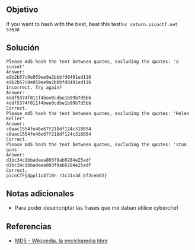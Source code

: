 ## Objetivo
If you want to hash with the best, beat this test!`nc saturn.picoctf.net 53638`
## Solución
```
Please md5 hash the text between quotes, excluding the quotes: 'a sunset'
Answer:
e9b2b57c0e059ee9a2bbbfd8491ed116
e9b2b57c0e059ee9a2bbbfd8491ed116
Incorrect. Try again?
Answer:
4ddf5374f011f4bee0cdbe1b99b7d5bb
4ddf5374f011f4bee0cdbe1b99b7d5bb
Correct.
Please md5 hash the text between quotes, excluding the quotes: 'Helen Keller'
Answer:
c0aac1554fe46e67f218df124c318054
c0aac1554fe46e67f218df124c318054
Correct.
Please md5 hash the text between quotes, excluding the quotes: 'stun guns'
Answer:
d1bc34c1bbadaea803f9ab0284e25adf
d1bc34c1bbadaea803f9ab0284e25adf
Correct.
picoCTF{4ppl1c4710n_r3c31v3d_bf2ceb02}
```
## Notas adicionales
+ Para poder desencriptar las frases que me daban utilice cyberchef 
## Referencias
+ [MD5 - Wikipedia, la enciclopedia libre](https://es.wikipedia.org/wiki/MD5)